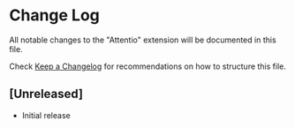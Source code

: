 # Change Log

All notable changes to the "Attentio" extension will be documented in this file.

Check [Keep a Changelog](http://keepachangelog.com/) for recommendations on how to structure this file.

## [Unreleased]

- Initial release
